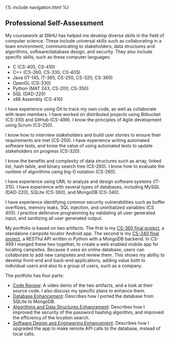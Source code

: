 {% include navigation.html %}
## Professional Self-Assessment ##

My coursework at SNHU has helped me develop diverse skills in the field of computer science. These include universal skills such as collaborating in a team environment, communicating to stakeholders, data structures and algorithms, software/database design, and security. They also include specific skills, such as these computer languages:
- C (CS-405, CS-410)
- C++ (CS-260, CS-330, CS-405)
- Java (IT-145, IT-365, CS-250, CS-320, CS-360)
- OpenGL (CS-330)
- Python (MAT 243, CS-200, CS-350)
- SQL (DAD-220)
- x86 Assembly (CS-410)

I have experience using Git to track my own code, as well as collaborate with team members. I have worked on distributed projects using Bitbucket (CS-310) and GitHub (CS-499). I know the principles of Agile development using Scrum (CS-250).

I know how to interview stakeholders and build user stories to ensure their requirements are met (CS-250). I have experience writing automated software tests, and know the value of using automated tests to update stakeholders on progress (CS-320).

I know the benefits and complexity of data structures such as array, linked list, hash table, and binary search tree (CS-260). I know how to evaluate the runtime of algorithms using big-O notation (CS-260).

I have experience using UML to analyze and design software systems (IT-315). I have experience with several types of databases, including MySQL (DAD-220), SQLite (CS-360), and MongoDB (CS-340).

I have experience identifying common security vulnerabilities such as buffer overflows, memory leaks, SQL injection, and uninitialized variables (CS 405). I practice defensive programming by validating all user generated input, and sanitizing all user generated output.

My portfolio is based on two artifacts. The first is my [CS-360 final project](/tree/master/Android%20App/app/src/main/java/com/cs360/campsitelocator), a standalone campsite locator Android app. The second is my [CS-340 final project](/tree/master/Database%20Server), a RESTful API written in Python with a MongoDB backend. In CS-499 I merged these two together, to create a web enabled mobile app for locating campsites. Because it uses an online database, users can collaborate to add new campsites and review them. This shows my ability to develop front-end and back-end applications, adding value both to individual users and also to a group of users, such as a company.

The portfolio has four parts:
- [Code Review](code_review.html): A video demo of the two artifacts, and a look at their source code. I also discuss my specific plans to enhance them.
- [Database Enhancement](algorithms_and_data_structures.html): Describes how I ported the database from SQLite to MongoDB.
- [Algorithms and Data Structures Enhancement](algorithms_and_data_structures.html): Describes how I improved the security of the password hashing algorithm, and improved the efficiency of the location search.
- [Software Design and Engineering Enhancement](design_and_engineering.html): Describes how I upgraded the app to make remote API calls to the database, instead of local calls.
